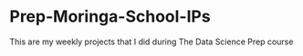 # Prep-Moringa-School-IPs

This are my weekly projects that I did during The Data Science Prep course
